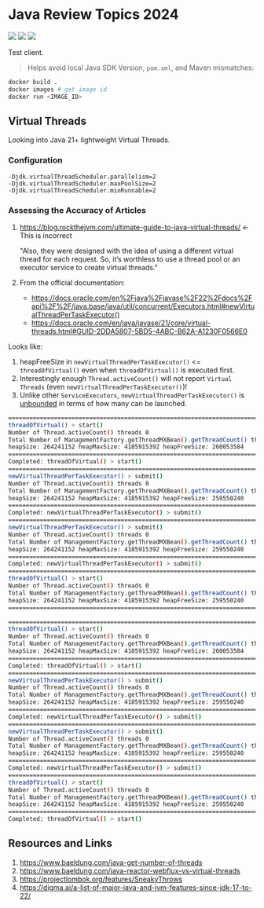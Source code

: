 # Java Review Topics 2024

[![](https://img.shields.io/badge/Maven-3.9.6-white.svg)](https://maven.apache.org/download.cgi)
[![](https://img.shields.io/badge/Docker-blue.svg)](https://www.docker.com/)
[![](https://img.shields.io/badge/Java-1.22-blue.svg)](https://www.oracle.com/java/technologies/downloads/#java22)

Test client.

> Helps avoid local Java SDK Version, `pom.xml`, and Maven mismatches:

```bash
docker build .
docker images # get image id
docker run <IMAGE_ID>
```

## Virtual Threads

Looking into Java 21+ lightweight Virtual Threads.

### Configuration

```
-Djdk.virtualThreadScheduler.parallelism=2
-Djdk.virtualThreadScheduler.maxPoolSize=2
-Djdk.virtualThreadScheduler.minRunnable=2
```

### Assessing the Accuracy of Articles

1. https://blog.rockthejvm.com/ultimate-guide-to-java-virtual-threads/ <- This is incorrect 

   "Also, they were designed with the idea of using a different virtual thread for each request. So, it’s worthless to use a thread pool or an executor service to create virtual threads."

2. From the official documentation: 
   * https://docs.oracle.com/en%2Fjava%2Fjavase%2F22%2Fdocs%2Fapi%2F%2F/java.base/java/util/concurrent/Executors.html#newVirtualThreadPerTaskExecutor() 
   * https://docs.oracle.com/en/java/javase/21/core/virtual-threads.html#GUID-2DDA5807-5BD5-4ABC-B62A-A1230F0566E0

Looks like:

1. heapFreeSize in `newVirtualThreadPerTaskExecutor()` <= `threadOfVirtual()` even when `threadOfVirtual()` is executed first.
2. Interestingly enough `Thread.activeCount()` will not report `Virtual Threads` (even `newVirtualThreadPerTaskExecutor()`)!
3. Unlike other `ServiceExecutors`, `newVirtualThreadPerTaskExecutor()` is [unbounded](https://docs.oracle.com/en%2Fjava%2Fjavase%2F22%2Fdocs%2Fapi%2F%2F/java.base/java/util/concurrent/Executors.html#newVirtualThreadPerTaskExecutor()) in terms of how many can be launched.

```bash
====================================================================================================
threadOfVirtual() > start()
Number of Thread.activeCount() threads 0
Total Number of ManagementFactory.getThreadMXBean().getThreadCount() threads 9
heapSize: 264241152 heapMaxSize: 4185915392 heapFreeSize: 260053584
====================================================================================================
Completed: threadOfVirtual() > start()
====================================================================================================
newVirtualThreadPerTaskExecutor() > submit()
Number of Thread.activeCount() threads 0
Total Number of ManagementFactory.getThreadMXBean().getThreadCount() threads 9
heapSize: 264241152 heapMaxSize: 4185915392 heapFreeSize: 259550240
====================================================================================================
Completed: newVirtualThreadPerTaskExecutor() > submit()
====================================================================================================
newVirtualThreadPerTaskExecutor() > submit()
Number of Thread.activeCount() threads 0
Total Number of ManagementFactory.getThreadMXBean().getThreadCount() threads 9
heapSize: 264241152 heapMaxSize: 4185915392 heapFreeSize: 259550240
====================================================================================================
Completed: newVirtualThreadPerTaskExecutor() > submit()
====================================================================================================
threadOfVirtual() > start()
Number of Thread.activeCount() threads 0
Total Number of ManagementFactory.getThreadMXBean().getThreadCount() threads 9
heapSize: 264241152 heapMaxSize: 4185915392 heapFreeSize: 259550240
====================================================================================================
```
```bash
====================================================================================================
threadOfVirtual() > start()
Number of Thread.activeCount() threads 0
Total Number of ManagementFactory.getThreadMXBean().getThreadCount() threads 9
heapSize: 264241152 heapMaxSize: 4185915392 heapFreeSize: 260053584
====================================================================================================
Completed: threadOfVirtual() > start()
====================================================================================================
newVirtualThreadPerTaskExecutor() > submit()
Number of Thread.activeCount() threads 0
Total Number of ManagementFactory.getThreadMXBean().getThreadCount() threads 9
heapSize: 264241152 heapMaxSize: 4185915392 heapFreeSize: 259550240
====================================================================================================
Completed: newVirtualThreadPerTaskExecutor() > submit()
====================================================================================================
newVirtualThreadPerTaskExecutor() > submit()
Number of Thread.activeCount() threads 0
Total Number of ManagementFactory.getThreadMXBean().getThreadCount() threads 9
heapSize: 264241152 heapMaxSize: 4185915392 heapFreeSize: 259550240
====================================================================================================
Completed: newVirtualThreadPerTaskExecutor() > submit()
====================================================================================================
threadOfVirtual() > start()
Number of Thread.activeCount() threads 0
Total Number of ManagementFactory.getThreadMXBean().getThreadCount() threads 9
heapSize: 264241152 heapMaxSize: 4185915392 heapFreeSize: 259550240
====================================================================================================
Completed: threadOfVirtual() > start()
```

## Resources and Links

1. https://www.baeldung.com/java-get-number-of-threads
2. https://www.baeldung.com/java-reactor-webflux-vs-virtual-threads
3. https://projectlombok.org/features/SneakyThrows
4. https://digma.ai/a-list-of-major-java-and-jvm-features-since-jdk-17-to-22/